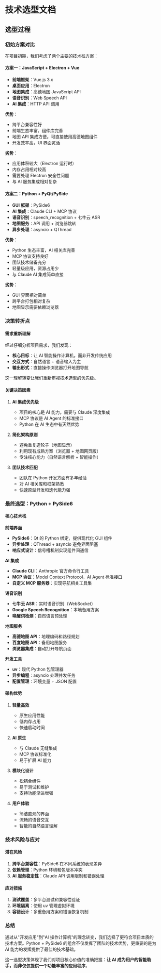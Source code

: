 # 技术选型文档

## 选型过程

### 初始方案对比

在项目初期，我们考虑了两个主要的技术栈方案：

#### 方案一：JavaScript + Electron + Vue
- **前端框架**：Vue.js 3.x
- **桌面应用**：Electron
- **地图集成**：高德地图 JavaScript API
- **语音识别**：Web Speech API
- **AI 集成**：HTTP API 调用

**优势**：
- 跨平台兼容性好
- 前端生态丰富，组件库完善
- 地图 API 集成方便，可直接使用高德地图组件
- 开发效率高，UI 界面灵活

**劣势**：
- 应用体积较大（Electron 运行时）
- 内存占用相对较高
- 需要处理 Electron 安全性问题
- 与 AI 服务集成相对复杂

#### 方案二：Python + PyQt/PySide
- **GUI 框架**：PySide6
- **AI 集成**：Claude CLI + MCP 协议
- **语音识别**：speech_recognition + 七牛云 ASR
- **地图服务**：API 调用 + 浏览器跳转
- **异步处理**：asyncio + QThread

**优势**：
- Python 生态丰富，AI 相关库完善
- MCP 协议支持良好
- 团队技术储备充分
- 轻量级应用，资源占用少
- 与 Claude AI 集成简单直接

**劣势**：
- GUI 界面相对简单
- 跨平台打包相对复杂
- 地图显示需要依赖浏览器

### 决策转折点

#### 需求重新理解
经过仔细分析项目需求，我们发现：
- **核心目标**：让 AI 智能操作计算机，而非开发传统应用
- **交互方式**：自然语言 + 语音输入为主
- **输出形式**：直接操作浏览器打开地图导航

这一理解转变让我们重新审视技术选型的优先级。

#### 关键决策因素

1. **AI 集成优先级**
   - 项目的核心是 AI 能力，需要与 Claude 深度集成
   - MCP 协议是 AI Agent 的标准接口
   - Python 在 AI 生态中有天然优势

2. **简化架构原则**
   - 避免重复造轮子（地图显示）
   - 利用现有成熟方案（浏览器 + 地图网页版）
   - 专注核心能力（自然语言解析 + 智能操作）

3. **团队技术匹配**
   - 团队在 Python 开发方面有多年经验
   - 对 AI 相关库和框架熟悉
   - 快速原型开发和迭代能力强

### 最终选型：Python + PySide6

#### 核心技术栈

**前端界面**
- **PySide6**：Qt 的 Python 绑定，提供现代化 GUI 组件
- **异步处理**：QThread + asyncio 避免界面阻塞
- **响应式设计**：信号槽机制实现组件间通信

**AI 集成**
- **Claude CLI**：Anthropic 官方命令行工具
- **MCP 协议**：Model Context Protocol，AI Agent 标准接口
- **自定义 MCP 服务器**：实现导航相关工具集

**语音识别**
- **七牛云 ASR**：实时语音识别（WebSocket）
- **Google Speech Recognition**：本地备用方案
- **唤醒词检测**：自然语言预处理

**地图服务**
- **高德地图 API**：地理编码和路径规划
- **百度地图 API**：备用地图服务
- **浏览器集成**：自动打开导航页面

**开发工具**
- **uv**：现代 Python 包管理器
- **异步编程**：asyncio 处理并发任务
- **配置管理**：环境变量 + JSON 配置

#### 架构优势

1. **轻量高效**
   - 原生应用性能
   - 低内存占用
   - 快速启动时间

2. **AI 原生**
   - 与 Claude 无缝集成
   - MCP 协议标准化
   - 易于扩展 AI 能力

3. **模块化设计**
   - 松耦合组件
   - 易于测试和维护
   - 支持功能渐进增强

4. **用户体验**
   - 简洁直观的界面
   - 流畅的语音交互
   - 智能的自然语言理解

### 技术风险与应对

#### 潜在风险
1. **跨平台兼容性**：PySide6 在不同系统的表现差异
2. **依赖管理**：Python 环境和包版本冲突
3. **AI 服务稳定性**：Claude API 调用限制和错误处理

#### 应对措施
1. **测试覆盖**：多平台测试和兼容性验证
2. **环境隔离**：使用 uv 管理虚拟环境
3. **容错设计**：多重备用方案和错误恢复机制

### 总结

通过从"开发应用"到"AI 操作计算机"的理念转变，我们选择了更符合项目本质的技术方案。Python + PySide6 的组合不仅发挥了团队的技术优势，更重要的是为 AI 能力的发挥提供了最佳的技术基础。

这一选型决策体现了我们对项目核心价值的准确把握：**让 AI 成为用户的智能助手，而非仅仅提供一个功能丰富的应用程序**。